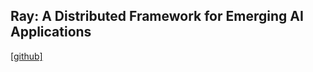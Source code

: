 Ray: A Distributed Framework for Emerging AI Applications
----------------------------------------------------------

[[github]](https://github.com/ray-project/ray)
